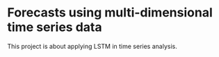 # Forecasts using multi-dimensional time series data
This project is about applying LSTM in time series analysis. 
